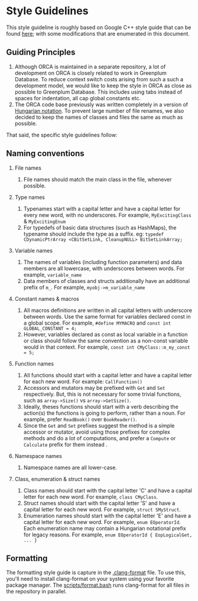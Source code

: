 # Style Guidelines

This style guideline is roughly based on Google C++ style guide that can be
found [here](https://google.github.io/styleguide/cppguide.html); with some
modifications that are enumerated in this document.

## Guiding Principles

1. Although ORCA is maintained in a separate repository, a lot of development
	 on ORCA is closely related to work in Greenplum Database. To reduce
	 context switch costs arising from such a such a development model, we
	 would like to keep the style in ORCA as close as possible to Greenplum
	 Database. This includes using tabs instead of spaces for indentation,
	 all cap global constants etc.
1. The ORCA code base previously was written completely in a version of
	 [Hungarian notation](https://en.wikipedia.org/wiki/Hungarian_notation). To
	 prevent large number of file renames, we also decided to keep the names of
	 classes and files the same as much as possible.

That said, the specific style guidelines follow:

## Naming conventions

1. File names
	1. File names should match the main class in the file, whenever possible.

1. Type names
	1. Typenames start with a capital letter and have a capital letter for every
		 new word, with no underscores. For example, `MyExcitingClass` & `MyExcitingEnum`
	1. For typedefs of basic data structures (such as HashMaps), the typename
		 should include the type as a suffix. eg:  `typedef CDynamicPtrArray
		 <CBitSetLink, CleanupNULL> BitSetLinkArray;`

1. Variable names
	1. The names of variables (including function parameters) and data members
		 are all lowercase, with underscores between words.
		 For example, `variable_name`
	1. Data members of classes and structs additionally have an additional prefix
		 of `m_`.
		 For example, `myobj->m_variable_name`

1. Constant names & macros
	1. All macros definitions are written in all capital letters with underscore
		 between words. Use the same format for variables declared const in a
		 global scope.
		 For example, `#define MYMACRO` and `const int GLOBAL_CONSTANT = 4;`
	1. However, variables declared as const as local variable in a function or
		 class should follow the same convention as a non-const variable would in
		 that context.
		 For example, `const int CMyClass::m_my_const = 5;`

1. Function names
	1. All functions should start with a capital letter and have a capital letter
		 for each new word.
		 For example: `CallFunction()`
	1. Accessors and mutators may be prefixed with `Get` and `Set` respectively.
		 But, this is not necessary for some trivial functions, such as
		 `array->Size()` vs `array->GetSize()`.
	1. Ideally, theses functions should start with a verb describing the
		 action(s) the functions is going to perform, rather than a noun. For
		 example, prefer `ReadBook()` over `BookReader()`.
	1. Since the `Get` and `Set` prefixes suggest the method is a simple accessor
		 or mutator, avoid using those prefixes for complex methods and do a lot of
		 computations, and prefer a `Compute` or `Calculate` prefix for them
		 instead .

1. Namespace names
	1. Namespace names are all lower-case.

1. Class, enumeration & struct names
	1. Class names should start with the capital letter 'C' and have a capital
		 letter for each new word. For example, `class CMyClass`.
	1. Struct names should start with the capital letter 'S' and have a capital
		 letter for each new word. For example, `struct SMyStruct`.
	1. Enumeration names should start with the capital letter 'E' and have a
		 capital letter for each new word. For example, `enum EOperatorId`. Each
		 enumeration name may contain a Hungarian notational prefix for legacy
		 reasons. For example, `enum EOperatorId { EopLogicalGet, ... }`

## Formatting

The formatting style guide is capture in the [.clang-format](.clang-format)
file. To use this, you'll need to install clang-format on your system using
your favorite package manager. The [scripts/format.bash](scripts/format.bash)
runs clang-format for all files in the repository in parallel.
